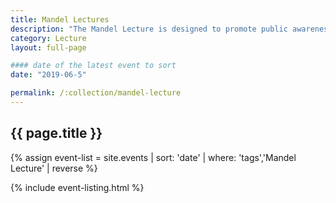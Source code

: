 ```yaml
---
title: Mandel Lectures
description: "The Mandel Lecture is designed to promote public awareness and appreciation in Astronomy generously sponsored by Steve Mandel and Carol Foote."
category: Lecture
layout: full-page

#### date of the latest event to sort
date: "2019-06-5"

permalink: /:collection/mandel-lecture
---
```

<section id="main-content">
<div class="grid-container large">
<section class="heading">
<h2 class="underline">{{ page.title }}</h2>
</section>

<div class="events-card-list fade-out-siblings">
{% assign event-list = site.events | sort: 'date' | where: 'tags','Mandel Lecture' | reverse %}

{% include event-listing.html %}
